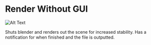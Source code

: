 # Render Without GUI

![Alt Text](../gifs/maybe.gif)

Shuts blender and renders out the scene for increased stability. Has a notification for when finished and the file is outputted.
